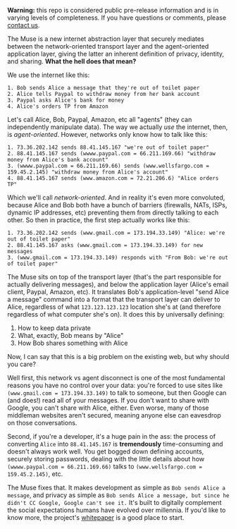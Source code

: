 **Warning:** this repo is considered public pre-release information and is in varying levels of completeness. If you have questions or comments, please [contact us](mailto:badg@muterra.io).

The Muse is a new internet abstraction layer that securely mediates between the network-oriented transport layer and the agent-oriented application layer, giving the latter an inherent definition of privacy, identity, and sharing. **What the hell does that mean?**

We use the internet like this:

    1. Bob sends Alice a message that they're out of toilet paper
    2. Alice tells Paypal to withdraw money from her bank account
    3. Paypal asks Alice's bank for money
    4. Alice's orders TP from Amazon
    
Let's call Alice, Bob, Paypal, Amazon, etc all "agents" (they can independently manipulate data). The way we actually *use* the internet, then, is *agent-oriented*. However, networks only know how to talk like this: 

    1. 73.36.202.142 sends 88.41.145.167 "we're out of toilet paper"
    2. 88.41.145.167 sends (wwww.paypal.com = 66.211.169.66) "withdraw money from Alice's bank account"
    3. (wwww.paypal.com = 66.211.169.66) sends (www.wellsfargo.com = 159.45.2.145) "withdraw money from Alice's account"
    4. 88.41.145.167 sends (www.amazon.com = 72.21.206.6) "Alice orders TP"

Which we'll call *network-oriented*. And in reality it's even more convoluted, because Alice and Bob both have a bunch of barriers (firewalls, NATs, ISPs, dynamic IP addresses, etc) preventing them from directly talking to each other. So then in practice, the first step actually works like this:

    1. 73.36.202.142 sends (www.gmail.com = 173.194.33.149) "Alice: we're out of toilet paper"
    2. 88.41.145.167 asks (www.gmail.com = 173.194.33.149) for new messages
    3. (www.gmail.com = 173.194.33.149) responds with "From Bob: we're out of toilet paper"

The Muse sits on top of the transport layer (that's the part responsible for actually delivering messages), and below the application layer (Alice's email client, Paypal, Amazon, etc). It translates Bob's application-level "send Alice a message" command into a format that the transport layer can deliver to Alice, regardless of what ```123.123.123.123``` location she's at (and therefore regardless of what computer she's on). It does this by universally defining:

1. How to keep data private
2. What, exactly, Bob means by "Alice"
3. How Bob shares something with Alice

Now, I can say that this is a big problem on the existing web, but why should you care? 

Well first, this network vs agent disconnect is one of the most fundamental reasons you have no control over your data: you're forced to use sites like ```(www.gmail.com = 173.194.33.149)``` to talk to someone, but then Google can (and does!) read all of your messages. If you don't want to share with Google, you can't share with Alice, either. Even worse, many of those middleman websites aren't secured, meaning anyone else can eavesdrop on those conversations. 

Second, if you're a developer, it's a huge pain in the ass: the process of converting ```Alice``` into ```88.41.145.167``` is **tremendously** time-consuming and doesn't always work well. You get bogged down defining accounts, securely storing passwords, dealing with the little details about how ```(wwww.paypal.com = 66.211.169.66)``` talks to ```(www.wellsfargo.com = 159.45.2.145)```, etc.

The Muse fixes that. It makes development as simple as ```Bob sends Alice a message```, and privacy as simple as ```Bob sends Alice a message, but since he didn't CC Google, Google can't see it.``` It's built to digitally complement the social expectations humans have evolved over millennia. If you'd like to know more, the project's [whitepaper](/whitepaper.md) is a good place to start.